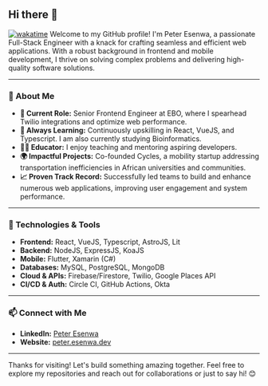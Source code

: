 ## Hi there 👋
[![wakatime](https://wakatime.com/badge/user/41c9eb5d-541e-4f62-b21f-8dab2f9ec74a.svg)](https://wakatime.com/@41c9eb5d-541e-4f62-b21f-8dab2f9ec74a)
Welcome to my GitHub profile! I'm Peter Esenwa, a passionate Full-Stack Engineer with a knack for crafting seamless and efficient web applications. With a robust background in frontend and mobile development, I thrive on solving complex problems and delivering high-quality software solutions. 

---

### 🚀 About Me

- **🔭 Current Role:** Senior Frontend Engineer at EBO, where I spearhead Twilio integrations and optimize web performance.
- **🌱 Always Learning:** Continuously upskilling in React, VueJS, and Typescript. I am also currently studying Bioinformatics.
- **👨‍🏫 Educator:** I enjoy teaching and mentoring aspiring developers.
- **🌍 Impactful Projects:** Co-founded Cycles, a mobility startup addressing transportation inefficiencies in African universities and communities.
- **📈 Proven Track Record:** Successfully led teams to build and enhance numerous web applications, improving user engagement and system performance.

---

### 🔧 Technologies & Tools

- **Frontend:** React, VueJS, Typescript, AstroJS, Lit
- **Backend:** NodeJS, ExpressJS, KoaJS
- **Mobile:** Flutter, Xamarin (C#)
- **Databases:** MySQL, PostgreSQL, MongoDB
- **Cloud & APIs:** Firebase/Firestore, Twilio, Google Places API
- **CI/CD & Auth:** Circle CI, GitHub Actions, Okta

---

### 📫 Connect with Me

- **LinkedIn:** [Peter Esenwa](https://www.linkedin.com/in/peter-esenwa/)
- **Website:** [peter.esenwa.dev](https://peter.esenwa.dev/)

---

Thanks for visiting! Let's build something amazing together. Feel free to explore my repositories and reach out for collaborations or just to say hi! 😊
